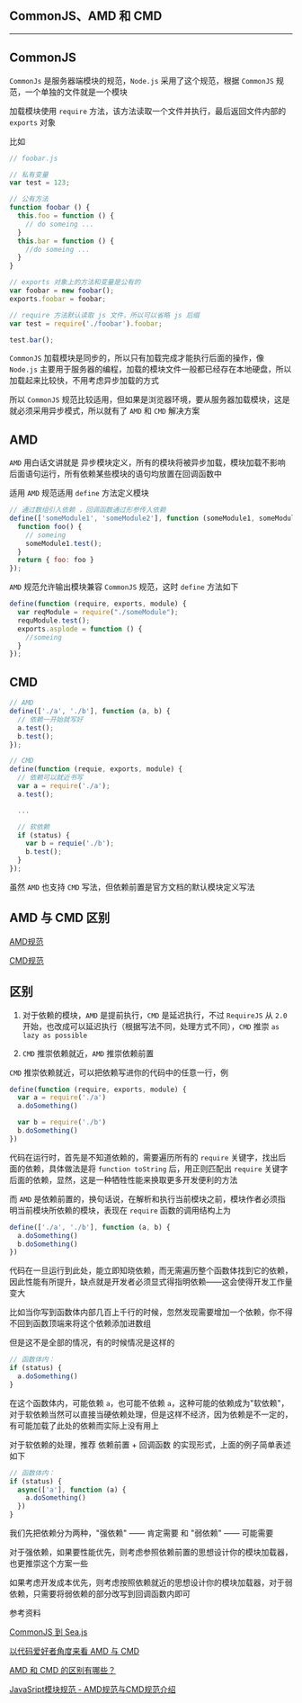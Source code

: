 ## CommonJS、AMD 和 CMD

----


## CommonJS

`CommonJs` 是服务器端模块的规范，`Node.js` 采用了这个规范，根据 `CommonJS` 规范，一个单独的文件就是一个模块

加载模块使用 `require` 方法，该方法读取一个文件并执行，最后返回文件内部的 `exports` 对象

比如

```js
// foobar.js

// 私有变量
var test = 123;

// 公有方法
function foobar () {
  this.foo = function () {
    // do someing ...
  }
  this.bar = function () {
    //do someing ...
  }
}

// exports 对象上的方法和变量是公有的
var foobar = new foobar();
exports.foobar = foobar;
```

```js
// require 方法默认读取 js 文件，所以可以省略 js 后缀
var test = require('./foobar').foobar;

test.bar();
```

`CommonJS` 加载模块是同步的，所以只有加载完成才能执行后面的操作，像 `Node.js` 主要用于服务器的编程，加载的模块文件一般都已经存在本地硬盘，所以加载起来比较快，不用考虑异步加载的方式

所以 `CommonJS` 规范比较适用，但如果是浏览器环境，要从服务器加载模块，这是就必须采用异步模式，所以就有了 `AMD` 和 `CMD` 解决方案


## AMD

`AMD` 用白话文讲就是 异步模块定义，所有的模块将被异步加载，模块加载不影响后面语句运行，所有依赖某些模块的语句均放置在回调函数中

适用 `AMD` 规范适用 `define` 方法定义模块

```js
// 通过数组引入依赖 ，回调函数通过形参传入依赖
define(['someModule1', 'someModule2'], function (someModule1, someModule2) {
  function foo() {
    // someing
    someModule1.test();
  }
  return { foo: foo }
});
```

`AMD` 规范允许输出模块兼容 `CommonJS` 规范，这时 `define` 方法如下

```js
define(function (require, exports, module) {
  var reqModule = require("./someModule");
  requModule.test();
  exports.asplode = function () {
    //someing
  }
});
```

## CMD

```js
// AMD
define(['./a', './b'], function (a, b) {
  // 依赖一开始就写好
  a.test();
  b.test();
});

// CMD
define(function (requie, exports, module) {
  // 依赖可以就近书写
  var a = require('./a');
  a.test();

  ...

  // 软依赖
  if (status) {
    var b = requie('./b');
    b.test();
  }
});
```

虽然 `AMD` 也支持 `CMD` 写法，但依赖前置是官方文档的默认模块定义写法

## AMD 与 CMD 区别

[AMD规范](https://github.com/amdjs/amdjs-api/wiki/AMD)

[CMD规范](https://github.com/seajs/seajs/issues/242)


## 区别

1. 对于依赖的模块，`AMD` 是提前执行，`CMD` 是延迟执行，不过 `RequireJS` 从 `2.0` 开始，也改成可以延迟执行（根据写法不同，处理方式不同），`CMD` 推崇 `as lazy as possible`

2. `CMD` 推崇依赖就近，`AMD` 推崇依赖前置


`CMD` 推崇依赖就近，可以把依赖写进你的代码中的任意一行，例

```js
define(function (require, exports, module) {
  var a = require('./a')
  a.doSomething()

  var b = require('./b')
  b.doSomething()
})
```

代码在运行时，首先是不知道依赖的，需要遍历所有的 `require` 关键字，找出后面的依赖，具体做法是将 `function toString` 后，用正则匹配出 `require` 关键字后面的依赖，显然，这是一种牺牲性能来换取更多开发便利的方法

而 `AMD` 是依赖前置的，换句话说，在解析和执行当前模块之前，模块作者必须指明当前模块所依赖的模块，表现在 `require` 函数的调用结构上为

```js
define(['./a', './b'], function (a, b) {
  a.doSomething()
  b.doSomething()
})
```

代码在一旦运行到此处，能立即知晓依赖，而无需遍历整个函数体找到它的依赖，因此性能有所提升，缺点就是开发者必须显式得指明依赖——这会使得开发工作量变大

比如当你写到函数体内部几百上千行的时候，忽然发现需要增加一个依赖，你不得不回到函数顶端来将这个依赖添加进数组

但是这不是全部的情况，有的时候情况是这样的

```js
// 函数体内：
if (status) {
  a.doSomething()
}
```

在这个函数体内，可能依赖 `a`，也可能不依赖 `a`，这种可能的依赖成为"软依赖"，对于软依赖当然可以直接当硬依赖处理，但是这样不经济，因为依赖是不一定的，有可能加载了此处的依赖而实际上没有用上

对于软依赖的处理，推荐 依赖前置 + 回调函数 的实现形式，上面的例子简单表述如下

```js
// 函数体内：
if (status) {
  async(['a'], function (a) {
    a.doSomething()
  })
}
```

我们先把依赖分为两种，"强依赖" —— 肯定需要 和 "弱依赖" —— 可能需要

对于强依赖，如果要性能优先，则考虑参照依赖前置的思想设计你的模块加载器，也更推崇这个方案一些

如果考虑开发成本优先，则考虑按照依赖就近的思想设计你的模块加载器，对于弱依赖，只需要将弱依赖的部分改写到回调函数内即可


参考资料

[CommonJS 到 Sea.js](https://github.com/seajs/seajs/issues/269)

[以代码爱好者角度来看 AMD 与 CMD](http://www.cnblogs.com/dojo-lzz/p/4707725.html)

[AMD 和 CMD 的区别有哪些？](https://www.zhihu.com/question/20351507/answer/14859415)

[JavaSript模块规范 - AMD规范与CMD规范介绍](http://blog.chinaunix.net/uid-26672038-id-4112229.html)


